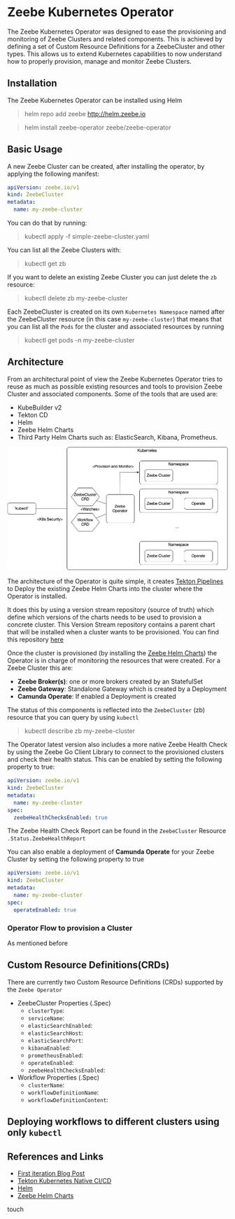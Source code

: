 # Zeebe Kubernetes Operator
The Zeebe Kubernetes Operator was designed to ease the provisioning and monitoring of Zeebe Clusters and related components. 
This is achieved by defining a set of Custom Resource Definitions for a ZeebeCluster and other types. 
This allows us to extend Kubernetes capabilities to now understand how to properly provision, manage and monitor Zeebe Clusters. 

## Installation
The Zeebe Kubernetes Operator can be installed using Helm

> helm repo add zeebe http://helm.zeebe.io

> helm install zeebe-operator zeebe/zeebe-operator

## Basic Usage


A new Zeebe Cluster can be created, after installing the operator, by applying the following manifest:

``` simple-zeebe-cluster.yaml
apiVersion: zeebe.io/v1
kind: ZeebeCluster
metadata:
  name: my-zeebe-cluster
```

You can do that by running: 
> kubectl apply -f simple-zeebe-cluster.yaml

You can list all the Zeebe Clusters with:
> kubectl get zb

If you want to delete an existing Zeebe Cluster you can just delete the `zb` resource:

> kubectl delete zb my-zeebe-cluster

Each ZeebeCluster is created on its own `Kubernetes Namespace` named after the ZeebeCluster resource (in this case `my-zeebe-cluster`) that means that you can list all the `Pods` for the cluster and associated resources by running
> kubectl get pods -n my-zeebe-cluster



## Architecture

From an architectural point of view the Zeebe Kubernetes Operator tries to reuse as much as possible existing resources and tools to provision Zeebe Cluster and associated components. 
Some of the tools that are used are:
- KubeBuilder v2 
- Tekton CD
- Helm 
- Zeebe Helm Charts
- Third Party Helm Charts such as: ElasticSearch, Kibana, Prometheus. 

![Zeebe K8s Operator Components](imgs/zeebe-k8s-operator.png)

The architecture of the Operator is quite simple, it creates [Tekton Pipelines](http://tekton.dev) to Deploy the existing Zeebe Helm Charts into the cluster where the Operator is installed.
 
It does this by using a version stream repository (source of truth) which define which versions of the charts needs to be used to provision a concrete cluster. 
This Version Stream repository contains a parent chart that will be installed when a cluster wants to be provisioned. You can find this repository [here](https://github.com/zeebe-io/zeebe-version-stream-helm)

Once the cluster is provisioned (by installing the [Zeebe Helm Charts](http://helm.zeebe.io)) the Operator is in charge of monitoring the resources that were created. For a Zeebe Cluster this are: 
- **Zeebe Broker(s)**: one or more brokers created by an StatefulSet
- **Zeebe Gateway**: Standalone Gateway which is created by a Deployment
- **Camunda Operate**: If enabled a Deployment is created

The status of this components is reflected into the `ZeebeCluster` (zb) resource that you can query by using `kubectl`

> kubectl describe zb my-zeebe-cluster

The Operator latest version also includes a more native Zeebe Health Check by using the Zeebe Go Client Library to connect to the provisioned clusters and check their health status. 
This can be enabled by setting the following property to true: 

```yaml
apiVersion: zeebe.io/v1
kind: ZeebeCluster
metadata:
  name: my-zeebe-cluster
spec:
  zeebeHealthChecksEnabled: true
``` 
The Zeebe Health Check Report can be found in the `ZeebeCluster` Resource `.Status.ZeebeHealthReport`

You can also enable a deployment of **Camunda Operate** for your Zeebe Cluster by setting the following property to true

```yaml
apiVersion: zeebe.io/v1
kind: ZeebeCluster
metadata:
  name: my-zeebe-cluster
spec:
  operateEnabled: true
``` 

### Operator Flow to provision a Cluster

As mentioned before

## Custom Resource Definitions(CRDs)
There are currently two Custom Resource Definitions (CRDs) supported by the `Zeebe Operator`
- ZeebeCluster Properties (.Spec)
    - `clusterType`:
    - `serviceName`:
    - `elasticSearchEnabled`:
    - `elasticSearchHost`:
    - `elasticSearchPort`:
    - `kibanaEnabled`:
    - `prometheusEnabled`:
    - `operateEnabled`:
    - `zeebeHealthChecksEnabled`:
- Workflow Properties (.Spec)
    - `clusterName`: 
    - `workflowDefinitionName`:
    - `workflowDefinitionContent`:

## Deploying workflows to different clusters using only `kubectl`



## References and Links
- [First iteration Blog Post](https://salaboy.com/2019/12/20/zeebe-kubernetes-operator/)
- [Tekton Kubernetes Native CI/CD](http://tekton.dev)
- [Helm](http://helm.sh)
- [Zeebe Helm Charts](http://helm.zeebe.io)
  




touch

